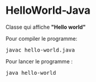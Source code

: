 # HelloWorld-Java

<p> Classe qui affiche  <strong> "Hello world" </p> </strong>

Pour compiler le programme:
<div class="highlight highlight-text-shell-session"><pre><span class="pl-c1">javac hello-world.java</span></pre></div>

Pour lancer le programme : 
<div class="highlight highlight-text-shell-session"><pre><span class="pl-c1">java hello-world</span></pre></div>

